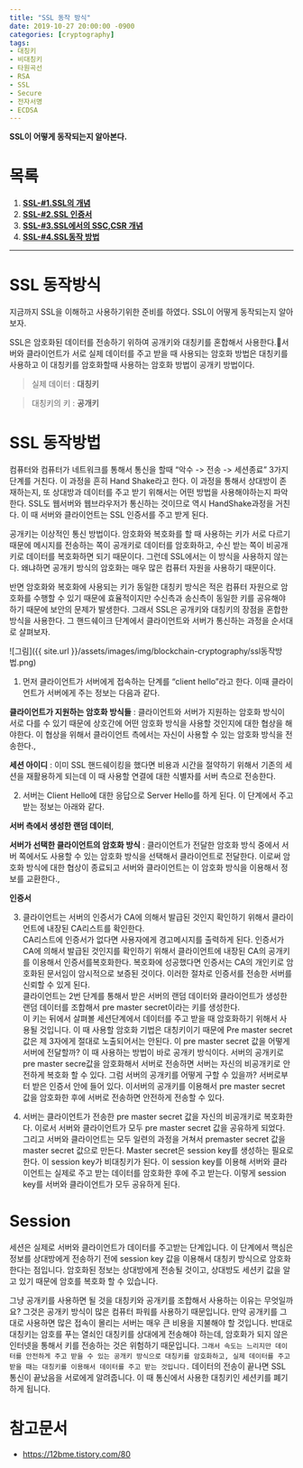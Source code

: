 ```yaml
---
title: "SSL 동작 방식"
date: 2019-10-27 20:00:00 -0900
categories: [cryptography]
tags: 
- 대칭키
- 비대칭키
- 타원곡선
- RSA
- SSL
- Secure
- 전자서명
- ECDSA
---
```


**SSL이 어떻게 동작되는지 알아본다.**  
      
# 목록    
1. [**SSL-#1.SSL의 개념**](https://lbm93.github.io/cryptography/cryptography-SSL개념및암호화/)
2. [**SSL-#2.SSL 인증서**](https://lbm93.github.io/cryptography/cryptography-SSL인증서/)
3. [**SSL-#3.SSL에서의 SSC,CSR 개념**](https://lbm93.github.io/cryptography/cryptography-SSL(SSC,CSR)/)
4. [**SSL-#4.SSL동작 방법**](https://lbm93.github.io/cryptography/cryptography-SSL동작방법/)    
  
---

# SSL 동작방식
지금까지 SSL을 이해하고 사용하기위한 준비를 하였다.
SSL이 어떻게 동작되는지 알아보자.


SSL은 암호화된 데이터를 전송하기 위하여 공개키와 대칭키를 혼합해서 사용한다.서버와 클라이언트가 서로 실제 데이터를 주고 받을 때 사용되는 암호화 방법은 대칭키를 사용하고 이 대칭키를 암호화할때 사용하는 암호화 방법이 공개키 방법이다.
  
>실제 데이터 : **대칭키**  

>대칭키의 키 : **공개키**  
  


# SSL 동작방법

컴퓨터와 컴퓨터가 네트워크를 통해서 통신을 할때 “악수 -> 전송 -> 세션종료” 3가지 단계를 거친다. 이 과정을 흔히 Hand Shake라고 한다. 이 과정을 통해서 상대방이 존재하는지, 또 상대방과 데이터를 주고 받기 위해서는 어떤 방법을 사용해야하는지 파악한다. SSL도 웹서버와 웹브라우저가 통신하는 것이므로 역시 HandShake과정을 거친다. 이 때 서버와 클라이언트는 SSL 인증서를 주고 받게 된다.   

공개키는 이상적인 통신 방법이다. 암호화와 복호화를 할 때 사용하는 키가 서로 다르기 때문에 메시지를 전송하는 쪽이 공개키로 데이터를 암호화하고, 수신 받는 쪽이
비공개키로 데이터를 복호화하면 되기 때문이다. 그런데 SSL에서는 이 방식을 사용하지 않는다. 왜냐하면 공개키 방식의 암호화는 매우 많은 컴퓨터 자원을 사용하기 때문이다.  

반면 암호화와 복호화에 사용되는 키가 동일한 대칭키 방식은 적은 컴퓨터 자원으로 암호화를 수행할 수 있기 때문에 효율적이지만 수신측과 송신측이 동일한 키를 공유해야 하기 
때문에 보안의 문제가 발생한다. 그래서 SSL은 공개키와 대칭키의 장점을 혼합한 방식을 사용한다. 그 핸드쉐이크 단계에서 클라이언트와 서버가 통신하는 과정을 순서대로 살펴보자.  


![그림]({{ site.url }}/assets/images/img/blockchain-cryptography/ssl동작방법.png)

1. 먼저 클라이언트가 서버에게 접속하는 단계를 “client hello”라고 한다. 이때 클라이언트가 서버에게 주는 정보는 다음과 같다.

**클라이언트가 지원하는 암호화 방식들** : 클라이언트와 서버가 지원하는 암호화 방식이 서로 다를 수 있기 때문에 상호간에 어떤 암호화 방식을 사용할 것인지에
                                        대한 협상을 해야한다. 이 협상을 위해서 클라이언트 측에서는 자신이 사용할 수 있는 암호화 방식을 전송한다.,  

**세션 아이디** : 이미 SSL 핸드쉐이킹을 했다면 비용과 시간을 절약하기 위해서 기존의 세션을 재활용하게 되는데 이 때 사용할 연결에 대한 식별자를 서버 측으로 전송한다.  
  
  
  
2. 서버는 Client Hello에 대한 응답으로 Server Hello를 하게 된다. 이 단계에서 주고 받는 정보는 아래와 같다.

**서버 측에서 생성한 랜덤 데이터**, 

**서버가 선택한 클라이언트의 암호화 방식** : 클라이언트가 전달한 암호화 방식 중에서 서버 쪽에서도 사용할 수 있는 암호화 방식을 선택해서 클라이언트로 전달한다. 이로써 암호화 방식에                                             대한 협상이 종료되고 서버와 클라이언트는 이 암호화 방식을 이용해서 정보를 교환한다.,  

**인증서**

3. 클라이언트는 서버의 인증서가 CA에 의해서 발급된 것인지 확인하기 위해서 클라이언트에 내장된 CA리스트를 확인한다.   
CA리스트에 인증서가 없다면 사용자에게 경고메시지를 출력하게 된다. 인증서가 CA에 의해서 발급된 것인지를 확인하기 위해서 클라이언트에 내장된 CA의 공개키를 이용해서 인증서를복호화한다.
복호화에 성공했다면 인증서는 CA의 개인키로 암호화된 문서임이 암시적으로 보증된 것이다. 이러한 절차로 인증서를 전송한 서버를 신뢰할 수 있게 된다.  
클라이언트는 2번 단계를 통해서 받은 서버의 랜덤 데이터와 클라이언트가 생성한 랜덤 데이터를 조합해서 pre master secret이라는 키를 생성한다.  
이 키는 뒤에서 살펴볼 세션단계에서 데이터를 주고 받을 때 암호화하기 위해서 사용될 것입니다. 이 때 사용할 암호화 기법은 대칭키이기 때문에 Pre master secret 값은 제 3자에게 절대로 노출되어서는 안된다. 이 pre master secret 값을 어떻게 서버에 전달할까? 이 때 사용하는 방법이 바로 공개키 방식이다. 서버의 공개키로 pre master secre값을 암호화해서 서버로 전송하면 서버는 자신의 비공개키로 안전하게 복호화 할 수 있다. 그럼 서버의 공개키를 어떻게 구할 수 있을까? 서버로부터 받은 인증서 안에 들어 있다. 이서버의 공개키를 이용해서 pre master secret 값을 암호화한 후에 서버로 전송하면 안전하게 전송할 수 있다.  

  
4. 서버는 클라이언트가 전송한 pre master secret 값을 자신의 비공개키로 복호화한다. 이로서 서버와 클라이언트가 모두 pre master secret 값을 공유하게 되었다. 그리고 서버와 클라이언트는 모두 일련의 과정을 거쳐서 premaster secret 값을 master secret 값으로 만든다. Master secret은 session key를 생성하는 필요로 한다. 이 session key가 비대칭키가 된다.
이 session key를 이용해 서버와 클라이언트는 실제로 주고 받는 데이터를 암호화한 후에 주고 받는다. 이렇게 session key를 서버와 클라이언트가 모두 공유하게 된다.



# Session

세션은 실제로 서버와 클라이언트가 데이터를 주고받는 단계입니다. 이 단계에서 핵심은 정보를 상대방에게 전송하기 전에 session key 값을 이용해서 대칭키 방식으로 암호화 한다는 점입니다. 암호화된 정보는 상대방에게 전송될 것이고, 상대방도 세션키 값을 알고 있기 때문에 암호를 복호화 할 수 있습니다.  

그냥 공개키를 사용하면 될 것을 대칭키와 공개키를 조합해서 사용하는 이유는 무엇일까요? 그것은 공개키 방식이 많은 컴퓨터 파워를 사용하기 때문입니다. 만약 공개키를 그대로 사용하면 많은 접속이 몰리는 서버는 매우 큰 비용을 지불해야 할 것입니다. 반대로 대칭키는 암호를 푸는 열쇠인 대칭키를 상대에게 전송해야 하는데, 암호화가 되지 않은 인터넷을 통해서 키를 전송하는 것은 위험하기 때문입니다. `그래서 속도는 느리지만 데이터를 안전하게 주고 받을 수 있는 공개키 방식으로 대칭키를 암호화하고, 실제 데이터를 주고 받을 때는 대칭키를 이용해서 데이터를 주고 받는 것입니다.` 데이터의 전송이 끝나면 SSL 통신이 끝났음을 서로에게 알려줍니다. 이 때 통신에서 사용한 대칭키인 세션키를 폐기하게 됩니다.
  
# 참고문서
- <https://12bme.tistory.com/80>
